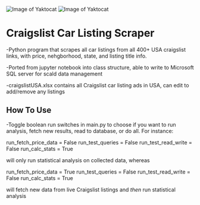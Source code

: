 
![Image of Yaktocat](https://cdn.iconscout.com/icon/free/png-256/craigslist-283553.png)
![Image of Yaktocat](https://freeiconshop.com/wp-content/uploads/edd/car-glyph-side-view.png)


# Craigslist Car Listing Scraper

-Python program that scrapes all car listings from all 400+ USA craigslist links, with price, nehgborhood, state, and listing title info.

-Ported from jupyter notebook into class structure, able to write to Microsoft SQL server for scald data management 

-craigslistUSA.xlsx contains all Craigslist car listing ads in USA, can edit to add/remove any listings

## How To Use
-Toggle boolean run switches in main.py to choose if you want to run analysis, fetch new results, read to database, or do all. For instance: 

  run_fetch_price_data = False
  run_test_queries = False
  run_test_read_write = False
  run_calc_stats = True


will only run statistical analysis on collected data, whereas 

  run_fetch_price_data = True
  run_test_queries = False
  run_test_read_write = False
  run_calc_stats = True
  
will fetch new data from live Craigslist listings and *then* run statistical analysis 
